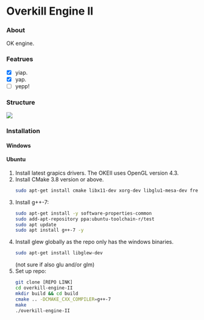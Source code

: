 # Overkill Engine II

### About
OK engine.

### Featrues
- [X] yiap.
- [X] yap.
- [ ] yepp!

### Structure
![](https://github.com/Stektpotet/overkill-engine-II/tree/master/docs/OKEII.png)


### Installation
#### Windows

#### Ubuntu
1. Install latest grapics drivers. The OKEII uses OpenGL version 4.3.
1. Install CMake 3.8 version or above.
    ```bash
    sudo apt-get install cmake libx11-dev xorg-dev libglu1-mesa-dev freeglut3-dev libglew1.5 libglew1.5-dev libglu1-mesa libglu1-mesa-dev libgl1-mesa-glx libgl1-mesa-dev
    ```
1. Install g++-7:
    ```bash
    sudo apt-get install -y software-properties-common
    sudo add-apt-repository ppa:ubuntu-toolchain-r/test
    sudo apt update
    sudo apt install g++-7 -y
    ```
1. Install glew globally as the repo only has the windows binaries.
    ```bash
    sudo apt-get install libglew-dev
    ```
    (not sure if also glu and/or glm)
1. Set up repo:
    ```bash
    git clone [REPO LINK]
    cd overkill-engine-II
    mkdir build && cd build
    cmake .. -DCMAKE_CXX_COMPILER=g++-7
    make
    ./overkill-engine-II
    ```

